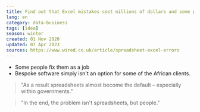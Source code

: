 ```yaml
---
title: Find out that Excel mistakes cost millions of dollars and some people fix them as a job
lang: en
category: data-business
tags: [idea]
season: winter
created: 01 Nov 2020
updated: 07 Apr 2023
sources: https://www.wired.co.uk/article/spreadsheet-excel-errors
---
```


- Some people fix them as a job
- Bespoke software simply isn't an option for some of the African clients.

> "As a result spreadsheets almost become the default – especially within governments."

> "In the end, the problem isn't spreadsheets, but people."